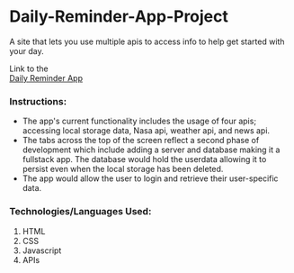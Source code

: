 # Daily-Reminder-App-Project
A site that lets you use multiple apis to access info to help get started with your day.

Link to the  
[Daily Reminder App](https://juliedavison.github.io/Daily-Reminder-Project/)


### Instructions:

* The app's current functionality includes the usage of four apis; accessing local storage data, Nasa api, weather api, and news api.  
* The tabs across the top of the screen reflect a second phase of development which include adding a server and database making it a fullstack app.  The database would hold the userdata allowing it to persist even when the local storage has been deleted. 
* The app would allow the user to login and retrieve their user-specific data. 


### Technologies/Languages Used:

1. HTML
2. CSS
3. Javascript
4. APIs 
